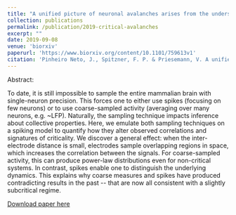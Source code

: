 ```yaml
---
title: "A unified picture of neuronal avalanches arises from the understanding of sampling effects"
collection: publications
permalink: /publication/2019-critical-avalanches
excerpt: ""
date: 2019-09-08
venue: 'biorxiv'
paperurl: 'https://www.biorxiv.org/content/10.1101/759613v1'
citation: 'Pinheiro Neto, J., Spitzner, F. P. & Priesemann, V. A unified picture of neuronal avalanches arises from the understanding of sampling effects. (2019). doi:10.1101/759613'
---
```

Abstract:

To date, it is still impossible to sample the entire mammalian brain with single-neuron precision. This forces one to either use spikes (focusing on few neurons) or to use coarse-sampled activity (averaging over many neurons, e.g. ~LFP). Naturally, the sampling technique impacts inference about collective properties. Here, we emulate both sampling techniques on a spiking model to quantify how they alter observed correlations and signatures of criticality. We discover a general effect: when the inter-electrode distance is small, electrodes sample overlapping regions in space, which increases the correlation between the signals. For coarse-sampled activity, this can produce power-law distributions even for non-critical systems. In contrast, spikes enable one to distinguish the underlying dynamics. This explains why coarse measures and spikes have produced contradicting results in the past -- that are now all consistent with a slightly subcritical regime.

[Download paper here](https://www.biorxiv.org/content/10.1101/759613v1)
